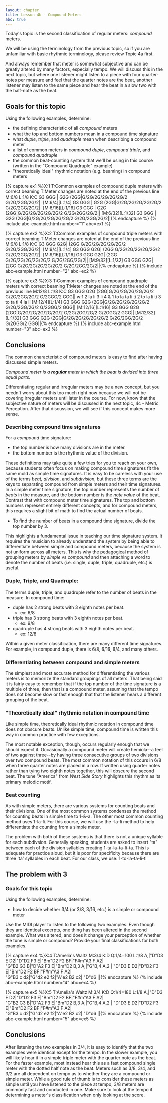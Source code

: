 ```yaml
---
layout: chapter
title: Lesson 4b - Compound Meters
abc: true
---
```


Today's topic is the second classification of regular meters: *compound* meters.

We will be using the terminology from the previous topic, so if you are unfamiliar with basic rhythmic terminology, please review Topic 4a first.

And always remember that meter is somewhat subjective and can be greatly altered by many factors, especially tempo. We will discuss this in the next topic, but where one listener might listen to a piece with four quarter-notes per measure and feel that the quarter notes are the beat, another listener may listen to the same piece and hear the beat in a slow two with the half-note as the beat.

## Goals for this topic

Using the following examples, determine:
- the defining characteristic of all *compound* meters
- what the top and bottom numbers mean in a compound time signature
- what *duple*, *triple*, and *quadruple* mean when describing a compound meter
- a list of common meters in *compound duple*, *compound triple*, and *compound quadruple*
- the common beat-counting system that we'll be using in this course (written in the "Compound Quadruple" example)
- "theoretically ideal" rhythmic notation (e.g. beaming) in compound meters

{% capture ex1 %}X:1
T:Common examples of compound duple meters with correct beaming
T:Meter changes are noted at the end of the previous line
M:6/8
L:1/8
K:C
G3 GGG | G2G (2GG|G/2G/2G/2G/2G/2G/2 G/2G/2GG/2G/2||
[M:6/4][L:1/4] G3 GGG | G2G (2GG|G/2G/2G/2G/2G/2G/2 G/2G/2GG/2G/2||
[M:6/16][L:1/16] G3 GGG | G2G (2GG|G/2G/2G/2G/2G/2G/2 G/2G/2GG/2G/2||
[M:6/32][L:1/32] G3 GGG | G2G (2GG|G/2G/2G/2G/2G/2G/2 G/2G/2GG/2G/2||{% endcapture %}
{% include abc-example.html number="1" abc=ex1 %}

{% capture ex2 %}X:2
T:Common examples of compound triple meters with correct beaming
T:Meter changes are noted at the end of the previous line
M:9/8
L:1/8
K:C
G3 GGG G2G| (2GG G/2G/2G/2G/2G/2G/2 G/2G/2GG/2G/2||
[M:9/4][L:1/4] G3 GGG G2G| (2GG G/2G/2G/2G/2G/2G/2 G/2G/2GG/2G/2||
[M:9/16][L:1/16] G3 GGG G2G| (2GG G/2G/2G/2G/2G/2G/2 G/2G/2GG/2G/2||
[M:9/32][L:1/32] G3 GGG G2G| (2GG G/2G/2G/2G/2G/2G/2 G/2G/2GG/2G/2||{% endcapture %}
{% include abc-example.html number="2" abc=ex2 %}

{% capture ex3 %}X:3
T:Common examples of compound quadruple meters with correct beaming
T:Meter changes are noted at the end of the previous line
M:12/8
L:1/8
K:C
G3 GGG G2G (2GG|G/2G/2G/2G/2G/2G/2 G/2G/2GG/2G/2 G/2GGG/2 GGG||
w:1 2 la li 3 li 4 & 1 to la ta li ti 2 to la li ti 3 to ta ti 4 la li
[M:12/4][L:1/4] G3 GGG G2G (2GG|G/2G/2G/2G/2G/2G/2 G/2G/2GG/2G/2 G/2GGG/2 GGG||
[M:12/16][L:1/16] G3 GGG G2G (2GG|G/2G/2G/2G/2G/2G/2 G/2G/2GG/2G/2 G/2GGG/2 GGG||
[M:12/32][L:1/32] G3 GGG G2G (2GG|G/2G/2G/2G/2G/2G/2 G/2G/2GG/2G/2 G/2GGG/2 GGG||{% endcapture %}
{% include abc-example.html number="3" abc=ex3 %}

## Conclusions

The common characteristic of compound meters is easy to find after having discussed simple meters.

*Compound meter is a **regular** meter in which the beat is divided into three equal parts.* 

Differentiating regular and irregular meters may be a new concept, but you needn't worry about this too much right now because we will not be covering irregular meters until later in the course. For now, know that the subjective nature of meters  will be discussed in the next topic, 4c - Metric Perception. After that discussion, we will see if this concept makes more sense.

### Describing compound time signatures

For a *compound* time signature:
- the top number is how many divisions are in the meter.
- the bottom number is the rhythmic value of the division.

These definitions may take quite a few tries for you to reach on your own, because students often focus on making compound time signatures fit the same mold as simple time signatures. It is easy to be careless with your use of the terms *beat, division*, and *subdivision*, but these three terms are the keys to separating compound from simple meters and their time signatures. In a simple meter time signature, the top number represents the number of *beats* in the measure, and the bottom number is the *note value* of the beat. Contrast that with compound meter time signatures. The top and bottom numbers represent entirely different concepts, and for compound meters, this requires a slight bit of math to find the actual number of beats.
- To find the number of beats in a compound time signature, divide the top number by 3.

This highlights a fundamental issue in teaching our time signature system. It requires the musician to already understand the system by being able to differentiate between simple and compound meters, because the system is not uniform across all meters. This is why the pedagogical method of grouping meters by *simple* vs *compound* and then attaching a word to denote the number of beats (i.e. single, duple, triple, quadruple, etc.) is useful.

### Duple, Triple, and Quadruple:

The terms duple, triple, and quadruple refer to the number of beats in the measure. In compound time: 
- duple has 2 strong beats with 3 eighth notes per beat.
    - ex: 6/8
- triple has 3 strong beats with 3 eighth notes per beat.
    - ex: 9/8
- quadruple has 4 strong beats with 3 eighth notes per beat.
    - ex: 12/8

Within a given meter classification, there are many different time signatures. For example, in compound duple, there is 6/8, 6/16, 6/4, and many others.

### Differentiating between compound and simple meters

The simplest and most accurate method for differentiating the various meters is to memorize the standard groupings of all meters. That being said it is fairly easy to remember that if the top number of the time signature is a multiple of three, then that is a compound meter, assuming that the tempo does not become slow or fast enough that that the listener hears a different grouping of the beat.

### "Theoretically ideal" rhythmic notation in compound time

Like simple time, theoretically ideal rhythmic notation in compound time does not obscure beats. Unlike simple time, compound time is written this way in common practice with few exceptions. 

The most notable exception, though, occurs regularly enough that we should expect it. Occasionally a compound meter will create hemiola--a feel of two against three--by having three consecutive groups of two divisions over two compound beats. The most common notation of this occurs in 6/8 when three quarter notes are placed in a row. If written using quarter notes rather than tying two eighth notes together, this will obscure the second beat. The tune "America" from *West Side Story* highlights this rhythm as its primary melodic motif. 

### Beat counting

As with simple meters, there are various systems for counting beats and their divisions. One of the most common systems condenses the method for counting beats in simple time to 1-&-a. The other most common counting method uses 1-la-li. For this course, we will use the -la-li method to help differentiate the counting from a simple meter.

The problem with both of these systems is that there is not a unique syllable for each subdivsion. Generally speaking, students are asked to insert "ta" between each of the division syllables creating 1-ta-la-ta-li-ta. This is adequate for practice aloud, but it is poor for specificity because there are three 'ta' syllables in each beat. For our class, we use:
1-to-la-ta-li-ti 

## The problem with 3

### Goals for this topic

Using the following examples, determine:
- how to decide whether 3/4 (or 3/8, 3/16, etc.) is a simple or compound meter

Use the MIDI player to listen to the following two examples. Even though they are identical excerpts, one thing has been altered in the second example. What was altered, and does it change your perception of whether the tune is simple or compound? Provide your final classifications for both examples.

{% capture ex4 %}X:4
T:Amelia's Waltz
M:3/4
K:D
Q:1/4=100
L:1/8
A,|"D"D3 E D2|"D"D2 F3 E|"Bm"D2 F2 BF|"F#m"A3 F A2|\
"G"B2 G3 B|"D"A2 F3 E|"Bm"D2 B,3 A,|"G"B,4 A,2 |
"D"D3 E D2|"D"D2 F3 E|"Bm"D2 F2 BF|"F#m"A3 F A2|\
"G"B3 c d2|"G"d2 e2 f2|"A"e2 B2 c2| "D"d6 ||{% endcapture %}
{% include abc-example.html number="4" abc=ex4 %}

{% capture ex5 %}X:5
T:Amelia's Waltz
M:3/4
K:D
Q:1/4=180
L:1/8
A,|"D"D3 E D2|"D"D2 F3 E|"Bm"D2 F2 BF|"F#m"A3 F A2|\
"G"B2 G3 B|"D"A2 F3 E|"Bm"D2 B,3 A,|"G"B,4 A,2 |
"D"D3 E D2|"D"D2 F3 E|"Bm"D2 F2 BF|"F#m"A3 F A2|\
"G"B3 c d2|"G"d2 e2 f2|"A"e2 B2 c2| "D"d6 ||{% endcapture %}
{% include abc-example.html number="5" abc=ex5 %}

## Conclusions

After listening the two examples in 3/4, it is easy to identify that the two examples were identical except for the tempo. In the slower example, you will likely hear it in a simple triple meter with the quarter note as the beat. For the faster example, most instead hear this as a fast compound single meter with the dotted half note as the beat. Meters such as 3/8, 3/4, and 3/2 are all dependent on tempo as to whether they are a compound or simple meter. While a good rule of thumb is to consider these meters as simple until you have listened to the piece at tempo, 3/8 meters are commonly fast and conducted in one. Make sure to look at the tempo if determining a meter's classification when only looking at the score.
